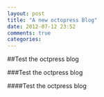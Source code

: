 ```yaml
---
layout: post
title: "A new octopress Blog"
date: 2012-07-12 23:52
comments: true
categories: 
---
```


##Test the octpress blog

###Test the octpress blog

####Test the octpress blog
